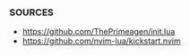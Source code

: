 ### SOURCES
- https://github.com/ThePrimeagen/init.lua
- https://github.com/nvim-lua/kickstart.nvim
